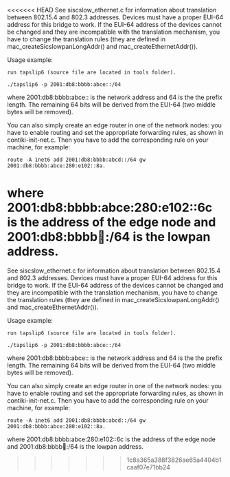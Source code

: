 <<<<<<< HEAD
See siscslow_ethernet.c for information about translation between 802.15.4 and
802.3 addresses.  Devices must have a proper EUI-64 address for this bridge to
work.  If the EUI-64 address of the devices cannot be changed and they are
incompatible with the translation mechanism, you have to change the translation
rules (they are defined in mac_createSicslowpanLongAddr() and
mac_createEthernetAddr()).

Usage example:

    run tapslip6 (source file are located in tools folder).

    ./tapslip6 -p 2001:db8:bbbb:abce::/64

where 2001:db8:bbbb:abce:: is the network address and 64 is the the prefix
length. The remaining 64 bits will be derived from the EUI-64 (two middle bytes
will be removed).

You can also simply create an edge router in one of the network nodes: you have
to enable routing and set the appropriate forwarding rules, as shown in
contiki-init-net.c. Then you have to add the corresponding rule on your
machine, for example:

    route -A inet6 add 2001:db8:bbbb:abcd::/64 gw 2001:db8:bbbb:abce:280:e102::8a.

where 2001:db8:bbbb:abce:280:e102::6c is the address of the edge node and
2001:db8:bbbb:abcd::/64 is the lowpan address.
=======
See siscslow_ethernet.c for information about translation between 802.15.4 and
802.3 addresses.  Devices must have a proper EUI-64 address for this bridge to
work.  If the EUI-64 address of the devices cannot be changed and they are
incompatible with the translation mechanism, you have to change the translation
rules (they are defined in mac_createSicslowpanLongAddr() and
mac_createEthernetAddr()).

Usage example:

    run tapslip6 (source file are located in tools folder).

    ./tapslip6 -p 2001:db8:bbbb:abce::/64

where 2001:db8:bbbb:abce:: is the network address and 64 is the the prefix
length. The remaining 64 bits will be derived from the EUI-64 (two middle bytes
will be removed).

You can also simply create an edge router in one of the network nodes: you have
to enable routing and set the appropriate forwarding rules, as shown in
contiki-init-net.c. Then you have to add the corresponding rule on your
machine, for example:

    route -A inet6 add 2001:db8:bbbb:abcd::/64 gw 2001:db8:bbbb:abce:280:e102::8a.

where 2001:db8:bbbb:abce:280:e102::6c is the address of the edge node and
2001:db8:bbbb:abcd::/64 is the lowpan address.
>>>>>>> 1c8a365a388f3826ae65a4404b1caaf07e71bb24
